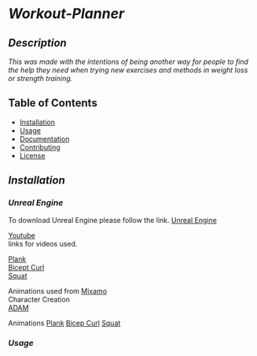 # ***Workout-Planner***

## ***Description***

*This was made with the intentions of being another way for people to find the help they need when trying new exercises and methods in weight loss or strength training.*

## Table of Contents

- [Installation](#installation)
- [Usage](#usage)
- [Documentation](#documentation)
- [Contributing](#contributing)
- [License](#license)

## ***Installation***

### ***Unreal Engine***

To download Unreal Engine please follow the link.
[Unreal Engine](https://www.unrealengine.com/en-US/free-download/game-development-engine?utm_source=BingSearch&utm_medium=PaidSearch&utm_campaign=pr*UE_sp*UnrealEngine_an*Internal_ct*Google_cn*GameEngine-US_ta*Keywords_pl*LinkClicks_co*US&utm_id=1311718477789983&utm_term=game%20engine&utm_content=554622408&utm_creative=81982458167678)

[Youtube](https://www.youtube.com/)\
 links for videos used.

[Plank](https://youtu.be/xtnempgJM_U)\
[Bicept Curl](https://youtu.be/NrVe2ZAsSj8)\
[Squat](https://youtu.be/Z80l3gt0dNk)

Animations used from [Mixamo](https://www.mixamo.com/#/)\
Character Creation\
[ADAM](https://www.mixamo.com/#/?page=1&type=Character)

Animations
[Plank](https://www.mixamo.com/#/?page=1&query=Plank&type=Motion%2CMotionPack)
[Bicep Curl](https://www.mixamo.com/#/?page=1&query=Bicept+Curl&type=Motion%2CMotionPack)
[Squat](https://www.mixamo.com/#/?page=1&query=Squat&type=Motion%2CMotionPack) 
### ***Usage***

